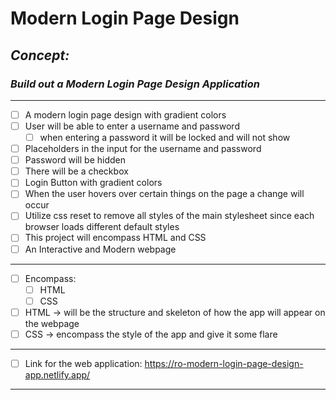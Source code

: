 # Modern Login Page Design
<!-- can have readme preview open as well to see how it will appear -->
<!-- ## this is a sub heading -->
## *Concept:*
### *Build out a Modern Login Page Design Application* 
---
<!-- - this is a bullet -->
- [ ]  A modern login page design with gradient colors
- [ ]  User will be able to enter a username and password
    - [ ] when entering a password it will be locked and will not show
- [ ] Placeholders in the input for the username and password
- [ ]  Password will be hidden
- [ ] There will be a checkbox
- [ ] Login Button with gradient colors
- [ ] When the user hovers over certain things on the page a change will occur
- [ ]  Utilize css reset to remove all styles of the main stylesheet since each browser loads different default styles
- [ ]  This project will encompass HTML and CSS
- [ ]  An Interactive and Modern webpage
---
- [ ] Encompass:
    - [ ] HTML
    - [ ] CSS
- [ ]  HTML → will be the structure and skeleton of how the app will appear on the webpage
- [ ]  CSS → encompass the style of the app and give it some flare
---
- [ ] Link for the web application: https://ro-modern-login-page-design-app.netlify.app/
---